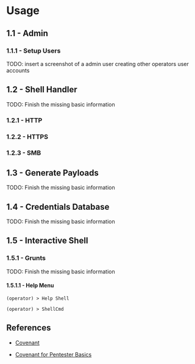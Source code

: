# Usage

## 1.1 - Admin

### 1.1.1 - Setup Users

TODO: insert a screenshot of a admin user creating other operators user accounts

## 1.2 - Shell Handler

TODO: Finish the missing basic information

### 1.2.1 - HTTP

### 1.2.2 - HTTPS

### 1.2.3 - SMB

## 1.3 - Generate Payloads

TODO: Finish the missing basic information

## 1.4 - Credentials Database

TODO: Finish the missing basic information

## 1.5 - Interactive Shell

### 1.5.1 - Grunts

TODO: Finish the missing basic information

#### 1.5.1.1 - Help Menu

`(operator) > Help Shell`

`(operator) > ShellCmd`

## References

* [Covenant](https://github.com/cobbr/Covenant/wiki)

* [Covenant for Pentester Basics](https://www.hackingarticles.in/covenant-for-pentester-basics/)